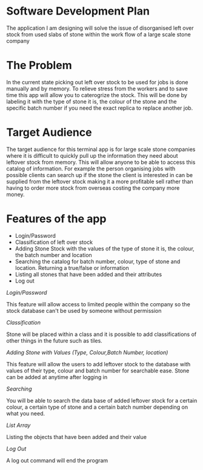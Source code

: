 # Software Development Plan 

The application I am designing will solve the issue of disorganised left over stock from used slabs of stone within the work flow of a large scale stone company
# The Problem

In the current state picking out left over stock to be used for jobs is done manually and by memory. To relieve stress from the workers and to save time this app will allow you to caterogrize the stock. This will be done by labeling it with the type of stone it is, the colour of the stone and the specific batch number if you need the exact replica to replace another job.  

# Target Audience 

The target audience for this terminal app is for large scale stone companies where it is difficult to quickly pull up the information they need about leftover stock from memory. This will allow anyone to be able to access this catalog of information. For example the person organising jobs with possible clients can search up if the stone the client is interested in can be supplied from the leftover stock making it a more profitable sell rather than having to order more stock from overseas costing the company more money.

# Features of the app 
* Login/Password 
* Classification of left over stock 
* Adding Stone Stock with the values of the type of stone it is, the colour, the batch number and location
* Searching the catalog for batch number, colour, type of stone and location. Returning a true/false or information 
* Listing all stones that have been added and their attributes 
* Log out   

*Login/Password*

This feature will allow access to limited people within the company so the stock database can't be used by someone without permission 

*Classification* 

Stone will be placed within a class and it is possible to add classifications of other things in the future such as tiles. 

*Adding Stone with Values (Type, Colour,Batch Number, location)*

This feature will allow the users to add leftover stock to the database with values of their type, colour and batch number for searchable ease. Stone can be added at anytime after logging in 

*Searching* 

You will be able to search the data base of added leftover stock for a certain colour, a certain type of stone and a certain batch number depending on what you need. 

*List Array* 

Listing the objects that have been added and their value

*Log Out*  

A log out command will end the program




